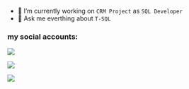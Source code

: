 
- 🔭 I’m currently working on `CRM Project` as `SQL Developer`
- 💬 Ask me everthing about `T-SQL`

### my social accounts:
<a href="https://www.linkedin.com/in/karcanozbal/"><img src="https://img.shields.io/badge/LINKEDIN-D14836?style=for-the-badge&logo=linkedin&logoColor=white&color=blue"></a>

<a href="https://karcanozbal.medium.com/"><img src="https://img.shields.io/badge/MEDIUM-D14836?style=for-the-badge&logo=linkedin&logoColor=white&color=black"></a>

<a href="https://www.patreon.com/karcan"><img src="https://img.shields.io/badge/PATREON-D14836?style=for-the-badge&logo=linkedin&logoColor=white&color=orange"></a>
